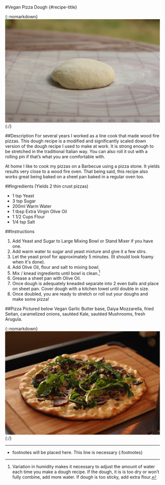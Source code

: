 #Vegan Pizza Dough {#recipe-title}

<div markdown=1 class="image-and-text">

{::nomarkdown} 
<img src="images/recipe-images/pizza-dough.JPG" class="image" alt="Chocolate Chip Muffins">
{:/}

<div markdown=1 class="text">

##Description
For several years I worked as a line cook that made wood fire pizzas. This dough recipe is a modified and significantly scaled down version of the dough recipe I used to make at work. It is strong enough to be stretched in the traditional Italian way. You can also roll it out with a rolling pin if that’s what you are comfortable with.

At home I like to cook my pizzas on a Barbecue using a pizza stone. It yields results very close to a wood fire oven. That being said, this recipe also works great being baked on a sheet pan baked in a regular oven too.

##Ingredients (Yields 2 thin crust pizzas)
- 1 tsp Yeast
- 3 tsp Sugar
- 200ml Warm Water
- 1 tbsp Extra Virgin Olive Oil
- 1 1/2 Cups Flour
- 1/4 tsp Salt

##Instructions
1. Add Yeast and Sugar to Large Mixing Bowl or Stand Mixer if you have one.
2. Add warm water to sugar and yeast mixture and give it a few stirs.
3. Let the yeast proof for approximately 5 minutes. (It should look foamy when it's done).
4. Add Olive Oil, flour and salt to mixing bowl. 
5. Mix / knead ingredients until bowl is clean.[^1]
6. Grease a sheet pan with Olive Oil.
7. Once dough is adequately kneaded separate into 2 even balls and place on sheet pan. Cover dough with a kitchen towel until double in size.
8. Once doubled, you are ready to stretch or roll out your doughs and make some pizza!

##Pizza Pictured below
Vegan Garlic Butter base, Daiya Mozzarella, fried Seitan, caramelized onions, sautéed Kale, sautéed Mushrooms, fresh Arugula. 

{::nomarkdown} 
<img src="images/recipe-images/pizza.JPG" class="image-in-recipe" alt="Pizza">
{:/}

***

[^1]: Variation in humidity makes it necessary to adjust the amount of water each time you make a dough recipe. If the dough, it is is too dry or won’t fully combine, add more water. If dough is too sticky, add extra flour. 

* footnotes will be placed here. This line is necessary
{:footnotes}


</div>

</div>